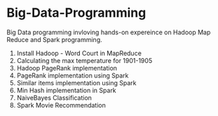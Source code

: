 # Big-Data-Programming

Big Data programming invloving hands-on expereince on Hadoop Map Reduce and Spark programming.

1. Install Hadoop - Word Court in MapReduce
2. Calculating the max temperature for 1901-1905
3. Hadoop PageRank implementation
4. PageRank implementation using Spark
5. Similar items implementation using Spark
6. Min Hash implementation in Spark
7. NaiveBayes Classification
8. Spark Movie Recommendation
